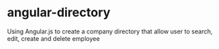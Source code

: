# angular-directory
Using Angular.js to create a company directory that allow user to search, edit, create and delete employee
